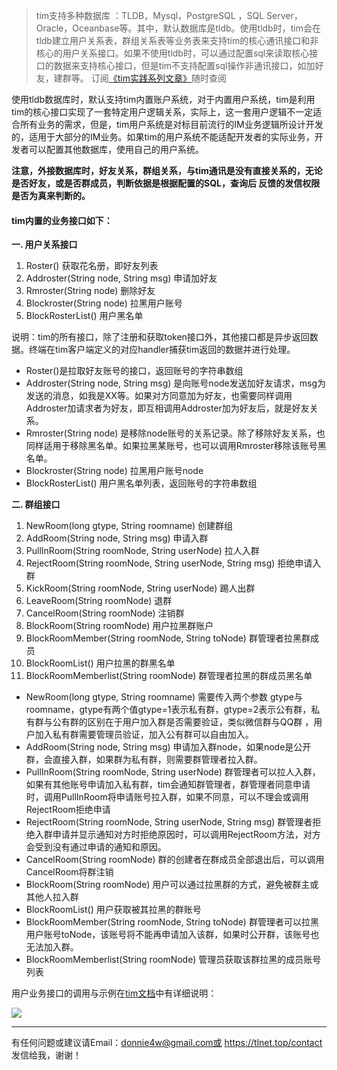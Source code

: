 > tim支持多种数据库 ：TLDB，Mysql，PostgreSQL ，SQL Server，Oracle，Oceanbase等。其中，默认数据库是tldb。使用tldb时，tim会在tldb建立用户关系表，群组关系表等业务表来支持tim的核心通讯接口和非核心的用户关系接口。如果不使用tldb时，可以通过配置sql来读取核心接口的数据来支持核心接口，但是tim不支持配置sql操作非通讯接口，如加好友，建群等。
订阅[《tim实践系列文章》](https://github.com/donnie4w/Tim-Practical-Article)随时查阅

使用tldb数据库时，默认支持tim内置账户系统，对于内置用户系统，tim是利用tim的核心接口实现了一套特定用户逻辑关系，实际上，这一套用户逻辑不一定适合所有业务的需求，但是，tim用户系统是对标目前流行的IM业务逻辑所设计开发的，适用于大部分的IM业务。如果tim的用户系统不能适配开发者的实际业务，开发者可以配置其他数据库，使用自己的用户系统。

**注意，外接数据库时，好友关系，群组关系，与tim通讯是没有直接关系的，无论是否好友，或是否群成员，判断依据是根据配置的SQL，查询后 反馈的发信权限是否为真来判断的。**

#### tim内置的业务接口如下：

**一. 用户关系接口**

1.   Roster()   获取花名册，即好友列表
2.   Addroster(String node, String msg)   申请加好友
3.   Rmroster(String node)    删除好友
4.   Blockroster(String node)   拉黑用户账号
5.   BlockRosterList()  用户黑名单

说明：tim的所有接口，除了注册和获取token接口外，其他接口都是异步返回数据。终端在tim客户端定义的对应handler捕获tim返回的数据并进行处理。

* Roster()是拉取好友账号的接口，返回账号的字符串数组
* Addroster(String node, String msg) 是向账号node发送加好友请求，msg为发送的消息，如我是XX等。如果对方同意加为好友，也需要同样调用Addroster加请求者为好友，即互相调用Addroster加为好友后，就是好友关系。
* Rmroster(String node)    是移除node账号的关系记录。除了移除好友关系，也同样适用于移除黑名单。如果拉黑某账号，也可以调用Rmroster移除该账号黑名单。
* Blockroster(String node)   拉黑用户账号node
* BlockRosterList()  用户黑名单列表，返回账号的字符串数组

**二. 群组接口**

1.   NewRoom(long gtype, String roomname)   创建群组
2.   AddRoom(String node, String msg)     申请入群
3.   PullInRoom(String roomNode, String userNode)   拉人入群
4.   RejectRoom(String roomNode, String userNode, String msg)   拒绝申请入群
5.   KickRoom(String roomNode, String userNode)  踢人出群
6.   LeaveRoom(String roomNode)  退群
7.   CancelRoom(String roomNode)  注销群
8.   BlockRoom(String roomNode)   用户拉黑群账户
9.   BlockRoomMember(String roomNode, String toNode)  群管理者拉黑群成员
10. BlockRoomList()  用户拉黑的群黑名单
11. BlockRoomMemberlist(String roomNode)  群管理者拉黑的群成员黑名单

* NewRoom(long gtype, String roomname) 需要传入两个参数 gtype与roomname，gtype有两个值gtype=1表示私有群，gtype=2表示公有群，私有群与公有群的区别在于用户加入群是否需要验证，类似微信群与QQ群 ，用户加入私有群需要管理员验证，加入公有群可以自由加入。
* AddRoom(String node, String msg)   申请加入群node，如果node是公开群，会直接入群，如果群为私有群，则需要群管理者拉入群。
* PullInRoom(String roomNode, String userNode)  群管理者可以拉人入群，如果有其他账号申请加入私有群，tim会通知群管理者，群管理者同意申请时，调用PullInRoom将申请账号拉入群，如果不同意，可以不理会或调用RejectRoom拒绝申请
* RejectRoom(String roomNode, String userNode, String msg)   群管理者拒绝入群申请并显示通知对方时拒绝原因时，可以调用RejectRoom方法，对方会受到没有通过申请的通知和原因。
* CancelRoom(String roomNode) 群的创建者在群成员全部退出后，可以调用CancelRoom将群注销
* BlockRoom(String roomNode)  用户可以通过拉黑群的方式，避免被群主或其他人拉入群
* BlockRoomList()  用户获取被其拉黑的群账号
* BlockRoomMember(String roomNode, String toNode)   群管理者可以拉黑用户账号toNode，该账号将不能再申请加入该群，如果时公开群，该账号也无法加入群。
* BlockRoomMemberlist(String roomNode)  管理员获取该群拉黑的成员账号列表

用户业务接口的调用与示例在[tim文档](https://tlnet.top/timdoc)中有详细说明：

![](https://tlnet.top/f/1702868272_9897.jpg)


----------

有任何问题或建议请Email：donnie4w@gmail.com或 https://tlnet.top/contact  发信给我，谢谢！